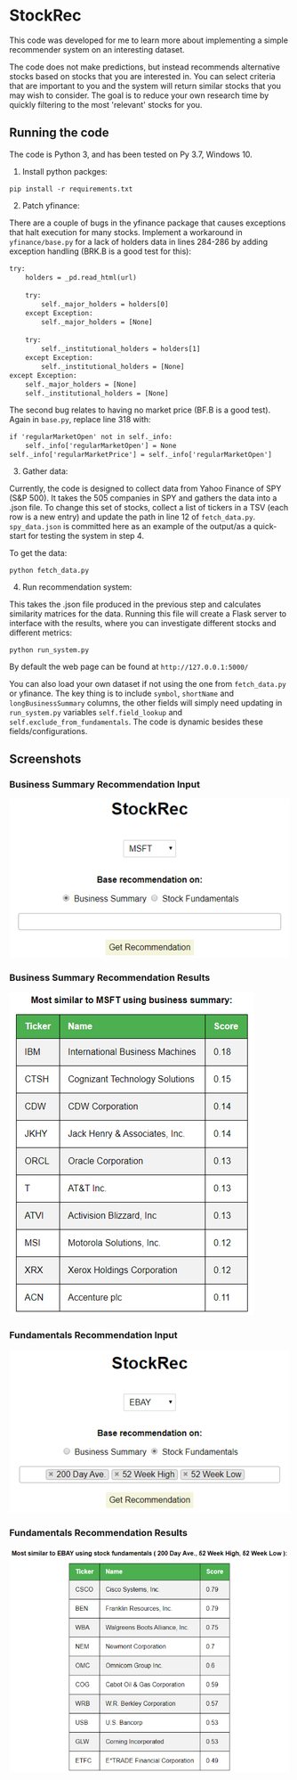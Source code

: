 # StockRec

This code was developed for me to learn more about implementing a simple recommender system on an interesting dataset.

The code does not make predictions, but instead recommends alternative stocks based on stocks that you are interested in. You can select criteria that are important to you and the system will return similar stocks that you may wish to consider. The goal is to reduce your own research time by quickly filtering to the most 'relevant' stocks for you.

## Running the code

The code is Python 3, and has been tested on Py 3.7, Windows 10.

1. Install python packges:

```
pip install -r requirements.txt
```

2. Patch yfinance:

There are a couple of bugs in the yfinance package that causes exceptions that halt execution for many stocks. Implement a workaround in `yfinance/base.py` for a lack of holders data in lines 284-286 by adding exception handling (BRK.B is a good test for this):

```
try:
    holders = _pd.read_html(url)

    try:
        self._major_holders = holders[0]
    except Exception:
        self._major_holders = [None]

    try: 
        self._institutional_holders = holders[1] 
    except Exception:
        self._institutional_holders = [None]
except Exception:
    self._major_holders = [None]
    self._institutional_holders = [None]
```

The second bug relates to having no market price (BF.B is a good test). Again in `base.py`, replace line 318 with:

```
if 'regularMarketOpen' not in self._info:
    self._info['regularMarketOpen'] = None
self._info['regularMarketPrice'] = self._info['regularMarketOpen']
```

3. Gather data:

Currently, the code is designed to collect data from Yahoo Finance of SPY (S&P 500). It takes the 505 companies in SPY and gathers the data into a .json file. To change this set of stocks, collect a list of tickers in a TSV (each row is a new entry) and update the path in line 12 of `fetch_data.py`. `spy_data.json` is committed here as an example of the output/as a quick-start for testing the system in step 4.

To get the data:

```
python fetch_data.py
```

4. Run recommendation system:

This takes the .json file produced in the previous step and calculates similarity matrices for the data. Running this file will create a Flask server to interface with the results, where you can investigate different stocks and different metrics:

```
python run_system.py
```

By default the web page can be found at `http://127.0.0.1:5000/`

You can also load your own dataset if not using the one from `fetch_data.py` or yfinance. The key thing is to include `symbol`, `shortName` and `longBusinessSummary` columns, the other fields will simply need updating in `run_system.py` variables `self.field_lookup` and `self.exclude_from_fundamentals`. The code is dynamic besides these fields/configurations.


## Screenshots

### Business Summary Recommendation Input

![Business Summary input](screenshots/BizSummary.png)

### Business Summary Recommendation Results

![Business Summary results](screenshots/BizSummaryResults.png)

### Fundamentals Recommendation Input

![Stock Fundamentals input](screenshots/StockFundamentals.png)

### Fundamentals Recommendation Results

![Stock Fundamentals results](screenshots/StockFundamentalsResults.png)
